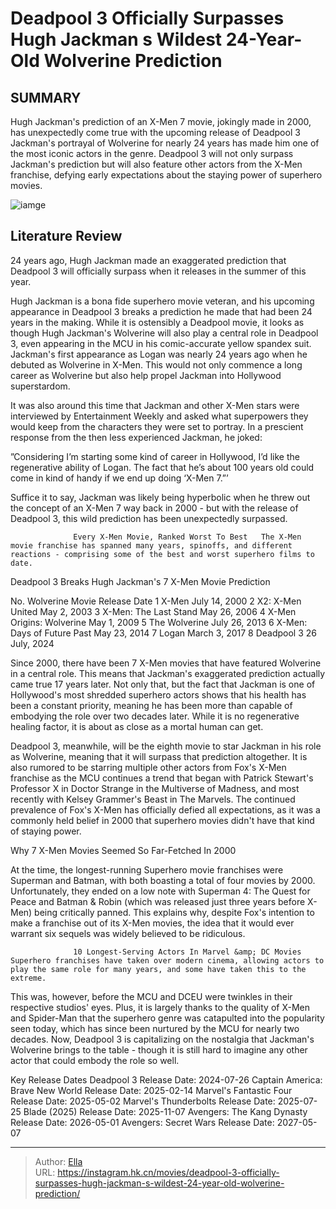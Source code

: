 # Deadpool 3 Officially Surpasses Hugh Jackman s Wildest 24-Year-Old Wolverine Prediction


## SUMMARY 



  Hugh Jackman&#39;s prediction of an X-Men 7 movie, jokingly made in 2000, has unexpectedly come true with the upcoming release of Deadpool 3   Jackman&#39;s portrayal of Wolverine for nearly 24 years has made him one of the most iconic actors in the genre.   Deadpool 3 will not only surpass Jackman&#39;s prediction but will also feature other actors from the X-Men franchise, defying early expectations about the staying power of superhero movies.  

![iamge](https://static1.srcdn.com/wordpress/wp-content/uploads/2024/01/wolverine-flexes-and-shows-his-claws-in-x-men-2000.jpg)

## Literature Review

24 years ago, Hugh Jackman made an exaggerated prediction that Deadpool 3 will officially surpass when it releases in the summer of this year.




Hugh Jackman is a bona fide superhero movie veteran, and his upcoming appearance in Deadpool 3 breaks a prediction he made that had been 24 years in the making. While it is ostensibly a Deadpool movie, it looks as though Hugh Jackman&#39;s Wolverine will also play a central role in Deadpool 3, even appearing in the MCU in his comic-accurate yellow spandex suit. Jackman&#39;s first appearance as Logan was nearly 24 years ago when he debuted as Wolverine in X-Men. This would not only commence a long career as Wolverine but also help propel Jackman into Hollywood superstardom.




It was also around this time that Jackman and other X-Men stars were interviewed by Entertainment Weekly and asked what superpowers they would keep from the characters they were set to portray. In a prescient response from the then less experienced Jackman, he joked:


”Considering I’m starting some kind of career in Hollywood, I’d like the regenerative ability of Logan. The fact that he’s about 100 years old could come in kind of handy if we end up doing ‘X-Men 7.”’


Suffice it to say, Jackman was likely being hyperbolic when he threw out the concept of an X-Men 7 way back in 2000 - but with the release of Deadpool 3, this wild prediction has been unexpectedly surpassed.

                  Every X-Men Movie, Ranked Worst To Best   The X-Men movie franchise has spanned many years, spinoffs, and different reactions - comprising some of the best and worst superhero films to date.   


 Deadpool 3 Breaks Hugh Jackman&#39;s 7 X-Men Movie Prediction 
          




 No.  Wolverine Movie  Release Date   1  X-Men  July 14, 2000   2  X2: X-Men United  May 2, 2003   3  X-Men: The Last Stand  May 26, 2006   4  X-Men Origins: Wolverine  May 1, 2009   5  The Wolverine  July 26, 2013   6  X-Men: Days of Future Past  May 23, 2014   7  Logan  March 3, 2017   8  Deadpool 3  26 July, 2024   



Since 2000, there have been 7 X-Men movies that have featured Wolverine in a central role. This means that Jackman&#39;s exaggerated prediction actually came true 17 years later. Not only that, but the fact that Jackman is one of Hollywood&#39;s most shredded superhero actors shows that his health has been a constant priority, meaning he has been more than capable of embodying the role over two decades later. While it is no regenerative healing factor, it is about as close as a mortal human can get.




Deadpool 3, meanwhile, will be the eighth movie to star Jackman in his role as Wolverine, meaning that it will surpass that prediction altogether. It is also rumored to be starring multiple other actors from Fox&#39;s X-Men franchise as the MCU continues a trend that began with Patrick Stewart&#39;s Professor X in Doctor Strange in the Multiverse of Madness, and most recently with Kelsey Grammer&#39;s Beast in The Marvels. The continued prevalence of Fox&#39;s X-Men has officially defied all expectations, as it was a commonly held belief in 2000 that superhero movies didn&#39;t have that kind of staying power.



 Why 7 X-Men Movies Seemed So Far-Fetched In 2000 
          

At the time, the longest-running Superhero movie franchises were Superman and Batman, with both boasting a total of four movies by 2000. Unfortunately, they ended on a low note with Superman 4: The Quest for Peace and Batman &amp; Robin (which was released just three years before X-Men) being critically panned. This explains why, despite Fox&#39;s intention to make a franchise out of its X-Men movies, the idea that it would ever warrant six sequels was widely believed to be ridiculous.




                  10 Longest-Serving Actors In Marvel &amp; DC Movies   Superhero franchises have taken over modern cinema, allowing actors to play the same role for many years, and some have taken this to the extreme.   

This was, however, before the MCU and DCEU were twinkles in their respective studios&#39; eyes. Plus, it is largely thanks to the quality of X-Men and Spider-Man that the superhero genre was catapulted into the popularity seen today, which has since been nurtured by the MCU for nearly two decades. Now, Deadpool 3 is capitalizing on the nostalgia that Jackman&#39;s Wolverine brings to the table - though it is still hard to imagine any other actor that could embody the role so well.

  Key Release Dates              Deadpool 3 Release Date: 2024-07-26                    Captain America: Brave New World Release Date: 2025-02-14                   Marvel&#39;s Fantastic Four Release Date: 2025-05-02                   Marvel&#39;s Thunderbolts Release Date: 2025-07-25                   Blade (2025) Release Date: 2025-11-07                   Avengers: The Kang Dynasty  Release Date: 2026-05-01                    Avengers: Secret Wars Release Date: 2027-05-07      

---

> Author: [Ella](https://instagram.hk.cn/)  
> URL: https://instagram.hk.cn/movies/deadpool-3-officially-surpasses-hugh-jackman-s-wildest-24-year-old-wolverine-prediction/  

